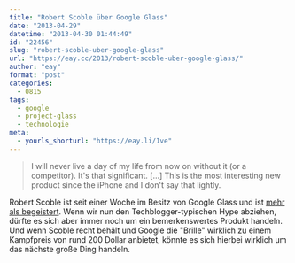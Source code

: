 ```yaml
---
title: "Robert Scoble über Google Glass"
date: "2013-04-29"
datetime: "2013-04-30 01:44:49"
id: "22456"
slug: "robert-scoble-uber-google-glass"
url: "https://eay.cc/2013/robert-scoble-uber-google-glass/"
author: "eay"
format: "post"
categories:
  - 0815
tags:
  - google
  - project-glass
  - technologie
meta:
  - yourls_shorturl: "https://eay.li/1ve"
---
```


> I will never live a day of my life from now on without it (or a competitor). It's that significant. \[...\] This is the most interesting new product since the iPhone and I don't say that lightly.

Robert Scoble ist seit einer Woche im Besitz von Google Glass und ist [mehr als begeistert](https://plus.google.com/+Scobleizer/posts/ZLV9GdmkRzS). Wenn wir nun den Techblogger-typischen Hype abziehen, dürfte es sich aber immer noch um ein bemerkenswertes Produkt handeln. Und wenn Scoble recht behält und Google die "Brille" wirklich zu einem Kampfpreis von rund 200 Dollar anbietet, könnte es sich hierbei wirklich um das nächste große Ding handeln.
